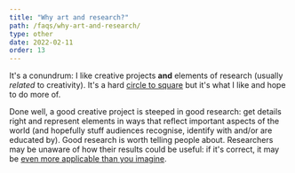 ```yaml
---
title: "Why art and research?"
path: /faqs/why-art-and-research/
type: other
date: 2022-02-11
order: 13
---
```

It's a conundrum: I like creative projects **and** elements of research (usually *related* to creativity). It's a hard [circle to square](https://en.wikipedia.org/wiki/Squaring_the_circle) but it's what I like and hope to do more of.

Done well, a good creative project is steeped in good research: get details right and represent elements in ways that reflect important aspects of the world (and hopefully stuff audiences recognise, identify with and/or are educated by). Good research is worth telling people about. Researchers may be unaware of how their results could be useful: if it's correct, it may be [even more applicable than you imagine](https://en.wikipedia.org/wiki/Ada_Lovelace#Insight_into_potential_of_computing_devices). 
